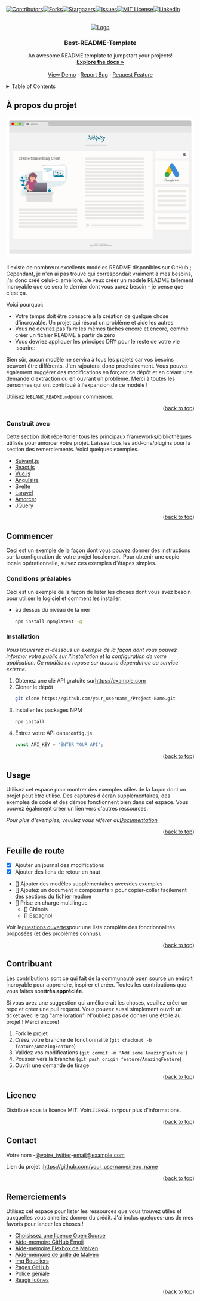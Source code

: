 <div id="top"></div>
<!--
*** Thanks for checking out the Best-README-Template. If you have a suggestion
*** that would make this better, please fork the repo and create a pull request
*** or simply open an issue with the tag "enhancement".
*** Don't forget to give the project a star!
*** Thanks again! Now go create something AMAZING! :D
-->

<!-- PROJECT SHIELDS -->

<!--
*** I'm using markdown "reference style" links for readability.
*** Reference links are enclosed in brackets [ ] instead of parentheses ( ).
*** See the bottom of this document for the declaration of the reference variables
*** for contributors-url, forks-url, etc. This is an optional, concise syntax you may use.
*** https://www.markdownguide.org/basic-syntax/#reference-style-links
-->

[![Contributors][contributors-shield]][contributors-url][![Forks][forks-shield]][forks-url][![Stargazers][stars-shield]][stars-url][![Issues][issues-shield]][issues-url][![MIT License][license-shield]][license-url][![LinkedIn][linkedin-shield]][linkedin-url]

<!-- PROJECT LOGO -->

<br />
<div align="center">
  <a href="https://github.com/othneildrew/Best-README-Template">
    <img src="images/logo.png" alt="Logo" width="80" height="80">
  </a>

  <h3 align="center">Best-README-Template</h3>

  <p align="center">
    An awesome README template to jumpstart your projects!
    <br />
    <a href="https://github.com/othneildrew/Best-README-Template"><strong>Explore the docs »</strong></a>
    <br />
    <br />
    <a href="https://github.com/othneildrew/Best-README-Template">View Demo</a>
    ·
    <a href="https://github.com/othneildrew/Best-README-Template/issues">Report Bug</a>
    ·
    <a href="https://github.com/othneildrew/Best-README-Template/issues">Request Feature</a>
  </p>
</div>

<!-- TABLE OF CONTENTS -->

<details>
  <summary>Table of Contents</summary>
  <ol>
    <li>
      <a href="#about-the-project">About The Project</a>
      <ul>
        <li><a href="#built-with">Built With</a></li>
      </ul>
    </li>
    <li>
      <a href="#getting-started">Getting Started</a>
      <ul>
        <li><a href="#prerequisites">Prerequisites</a></li>
        <li><a href="#installation">Installation</a></li>
      </ul>
    </li>
    <li><a href="#usage">Usage</a></li>
    <li><a href="#roadmap">Roadmap</a></li>
    <li><a href="#contributing">Contributing</a></li>
    <li><a href="#license">License</a></li>
    <li><a href="#contact">Contact</a></li>
    <li><a href="#acknowledgments">Acknowledgments</a></li>
  </ol>
</details>

<!-- ABOUT THE PROJECT -->

## À propos du projet

[![Product Name Screen Shot][product-screenshot]](https://example.com)

Il existe de nombreux excellents modèles README disponibles sur GitHub ; Cependant, je n'en ai pas trouvé qui correspondait vraiment à mes besoins, j'ai donc créé celui-ci amélioré. Je veux créer un modèle README tellement incroyable que ce sera le dernier dont vous aurez besoin - je pense que c'est ça.

Voici pourquoi:

-   Votre temps doit être consacré à la création de quelque chose d'incroyable. Un projet qui résout un problème et aide les autres
-   Vous ne devriez pas faire les mêmes tâches encore et encore, comme créer un fichier README à partir de zéro
-   Vous devriez appliquer les principes DRY pour le reste de votre vie :sourire:

Bien sûr, aucun modèle ne servira à tous les projets car vos besoins peuvent être différents. J'en rajouterai donc prochainement. Vous pouvez également suggérer des modifications en forçant ce dépôt et en créant une demande d'extraction ou en ouvrant un problème. Merci à toutes les personnes qui ont contribué à l'expansion de ce modèle !

Utilisez le`BLANK_README.md`pour commencer.

<p align="right">(<a href="#top">back to top</a>)</p>

### Construit avec

Cette section doit répertorier tous les principaux frameworks/bibliothèques utilisés pour amorcer votre projet. Laissez tous les add-ons/plugins pour la section des remerciements. Voici quelques exemples.

-   [Suivant.js](https://nextjs.org/)
-   [React.js](https://reactjs.org/)
-   [Vue.js](https://vuejs.org/)
-   [Angulaire](https://angular.io/)
-   [Svelte](https://svelte.dev/)
-   [Laravel](https://laravel.com)
-   [Amorcer](https://getbootstrap.com)
-   [JQuery](https://jquery.com)

<p align="right">(<a href="#top">back to top</a>)</p>

<!-- GETTING STARTED -->

## Commencer

Ceci est un exemple de la façon dont vous pouvez donner des instructions sur la configuration de votre projet localement.
Pour obtenir une copie locale opérationnelle, suivez ces exemples d'étapes simples.

### Conditions préalables

Ceci est un exemple de la façon de lister les choses dont vous avez besoin pour utiliser le logiciel et comment les installer.

-   au dessus du niveau de la mer
    ```sh
    npm install npm@latest -g
    ```

### Installation

_Vous trouverez ci-dessous un exemple de la façon dont vous pouvez informer votre public sur l'installation et la configuration de votre application. Ce modèle ne repose sur aucune dépendance ou service externe._

1.  Obtenez une clé API gratuite sur<https://example.com>
2.  Cloner le dépôt
    ```sh
    git clone https://github.com/your_username_/Project-Name.git
    ```
3.  Installer les packages NPM
    ```sh
    npm install
    ```
4.  Entrez votre API dans`config.js`
    ```js
    const API_KEY = 'ENTER YOUR API';
    ```

<p align="right">(<a href="#top">back to top</a>)</p>

<!-- USAGE EXAMPLES -->

## Usage

Utilisez cet espace pour montrer des exemples utiles de la façon dont un projet peut être utilisé. Des captures d'écran supplémentaires, des exemples de code et des démos fonctionnent bien dans cet espace. Vous pouvez également créer un lien vers d'autres ressources.

_Pour plus d'exemples, veuillez vous référer au[Documentation](https://example.com)_

<p align="right">(<a href="#top">back to top</a>)</p>

<!-- ROADMAP -->

## Feuille de route

-   [x] Ajouter un journal des modifications
-   [x] Ajouter des liens de retour en haut
-   \[] Ajouter des modèles supplémentaires avec/des exemples
-   \[] Ajoutez un document « composants » pour copier-coller facilement des sections du fichier readme
-   \[] Prise en charge multilingue
    -   \[] Chinois
    -   \[] Espagnol

Voir le[questions ouvertes](https://github.com/othneildrew/Best-README-Template/issues)pour une liste complète des fonctionnalités proposées (et des problèmes connus).

<p align="right">(<a href="#top">back to top</a>)</p>

<!-- CONTRIBUTING -->

## Contribuant

Les contributions sont ce qui fait de la communauté open source un endroit incroyable pour apprendre, inspirer et créer. Toutes les contributions que vous faites sont**très appréciée**.

Si vous avez une suggestion qui améliorerait les choses, veuillez créer un repo et créer une pull request. Vous pouvez aussi simplement ouvrir un ticket avec le tag "amélioration".
N'oubliez pas de donner une étoile au projet ! Merci encore!

1.  Fork le projet
2.  Créez votre branche de fonctionnalité (`git checkout -b feature/AmazingFeature`)
3.  Validez vos modifications (`git commit -m 'Add some AmazingFeature'`)
4.  Pousser vers la branche (`git push origin feature/AmazingFeature`)
5.  Ouvrir une demande de tirage

<p align="right">(<a href="#top">back to top</a>)</p>

<!-- LICENSE -->

## Licence

Distribué sous la licence MIT. Voir`LICENSE.txt`pour plus d'informations.

<p align="right">(<a href="#top">back to top</a>)</p>

<!-- CONTACT -->

## Contact

Votre nom -[@votre_twitter](https://twitter.com/your_username)-[email@example.com](mailto:email@example.com)

Lien du projet :<https://github.com/your_username/repo_name>

<p align="right">(<a href="#top">back to top</a>)</p>

<!-- ACKNOWLEDGMENTS -->

## Remerciements

Utilisez cet espace pour lister les ressources que vous trouvez utiles et auxquelles vous aimeriez donner du crédit. J'ai inclus quelques-uns de mes favoris pour lancer les choses !

-   [Choisissez une licence Open Source](https://choosealicense.com)
-   [Aide-mémoire GitHub Emoji](https://www.webpagefx.com/tools/emoji-cheat-sheet)
-   [Aide-mémoire Flexbox de Malven](https://flexbox.malven.co/)
-   [Aide-mémoire de grille de Malven](https://grid.malven.co/)
-   [Img Boucliers](https://shields.io)
-   [Pages GitHub](https://pages.github.com)
-   [Police géniale](https://fontawesome.com)
-   [Réagir Icônes](https://react-icons.github.io/react-icons/search)

<p align="right">(<a href="#top">back to top</a>)</p>

<!-- MARKDOWN LINKS & IMAGES -->

<!-- https://www.markdownguide.org/basic-syntax/#reference-style-links -->

[contributors-shield]: https://img.shields.io/github/contributors/othneildrew/Best-README-Template.svg?style=for-the-badge

[contributors-url]: https://github.com/othneildrew/Best-README-Template/graphs/contributors

[forks-shield]: https://img.shields.io/github/forks/othneildrew/Best-README-Template.svg?style=for-the-badge

[forks-url]: https://github.com/othneildrew/Best-README-Template/network/members

[stars-shield]: https://img.shields.io/github/stars/othneildrew/Best-README-Template.svg?style=for-the-badge

[stars-url]: https://github.com/othneildrew/Best-README-Template/stargazers

[issues-shield]: https://img.shields.io/github/issues/othneildrew/Best-README-Template.svg?style=for-the-badge

[issues-url]: https://github.com/othneildrew/Best-README-Template/issues

[license-shield]: https://img.shields.io/github/license/othneildrew/Best-README-Template.svg?style=for-the-badge

[license-url]: https://github.com/othneildrew/Best-README-Template/blob/master/LICENSE.txt

[linkedin-shield]: https://img.shields.io/badge/-LinkedIn-black.svg?style=for-the-badge&logo=linkedin&colorB=555

[linkedin-url]: https://linkedin.com/in/othneildrew

[product-screenshot]: images/screenshot.png
